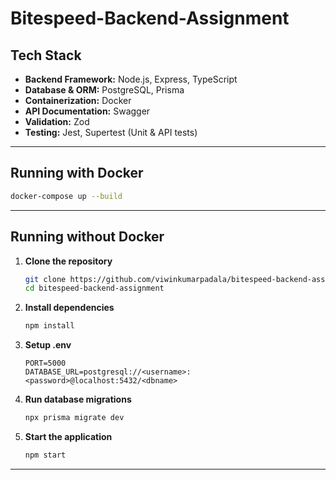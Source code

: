 # Bitespeed-Backend-Assignment

## Tech Stack

- **Backend Framework:** Node.js, Express, TypeScript  
- **Database & ORM:** PostgreSQL, Prisma  
- **Containerization:** Docker  
- **API Documentation:** Swagger  
- **Validation:** Zod
- **Testing:** Jest, Supertest (Unit & API tests)  

---

## Running with Docker

```bash
docker-compose up --build
```

---

## Running without Docker

1. **Clone the repository**

   ```bash
   git clone https://github.com/viwinkumarpadala/bitespeed-backend-assignment.git
   cd bitespeed-backend-assignment
   ```

2. **Install dependencies**

   ```bash
   npm install
   ```

3. **Setup .env**

     ```env
     PORT=5000
     DATABASE_URL=postgresql://<username>:<password>@localhost:5432/<dbname>
     ```

4. **Run database migrations**

   ```bash
   npx prisma migrate dev
   ```

5. **Start the application**

   ```bash
   npm start
   ```

---